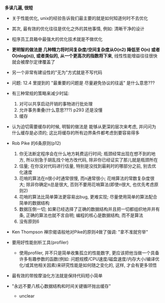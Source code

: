 **多读几遍, 很短**


+ 关于性能优化, unix的经验告诉我们最主要的就是如何知道何时不去优化
+ 其次, 最有效的优化往往是优化之外的其他事情, 例如: 清晰干净的设计
+ 程序员工具箱中最强大的优化技术就是不做优化

+ **更明智的做法是 几种精力将时间复杂度/空间复杂度从O(n2) 降低至 O(n) 或者 O(nlog(n)), 或者类似的, 从一个更高次的指数将下来**, 线性性能增益往往很快就会被摩尔定律覆盖了

+ 另一个非常有建设性的"无为"方式就是不写代码

+ 问题: 12.4 里提到的 "最重要的问题是 尽量避免协议的往返" 是什么意思???

+ 有三种常规的策略来减少时延:
    1. 对可以共享启动开销的事物进行批处理
    2. 允许事务重叠(什么意思???) p293 还是没懂
    3. 缓存

+ 认为迫切需要缓存的时候, 明智的做法是 能够从更深的层次来考虑, 并问问为什么缓存是必须的; 这比将缓存的所有边界条件都考虑到要容易得多

+ Rob Pike 的6条原则(p12)
    1. 你无法断定程序会在什么地方耗费运行时间; 瓶颈经常出现在想不到的地方, 所以别急于胡乱找个地方改代码, 除非你已经证实了那儿就是瓶颈所在
    2. 估量; 在你没对代码进行估量, 特别是没找到最耗时的哪部分之前, 别去优化速度
    3. 花哨的算法在n很小时通常很慢, 而n通常很小; 花哨算法的常数复杂度很大; 除非你确定n总是很大, 否则不要用花哨算法(即使n很大, 也优先考虑原则2)
    4. 花哨的算法比简单算法更容易出bug, 更难实现; 尽量使用简单的算法配合简单的数据结构
    5. 数据压倒一切; 如果已经选择了正确的数据结构并且把一切都组织地井井有条, 正确的算法也就不言自明; 编程的核心是数据结构, 而不是算法
    6. 没有原则6

+ Ken Thompson 禅宗偈语般地对Pike的原则4做了强调: "拿不准就穷举"

+ 要用好性能剖析工具(profiler)
    + 使用profiler, 并不只是简单收集孤立的性能数字, 更应该把他当做一个具备许多有趣参数的函数(例如: 问题规模/CPU速度/磁盘速度/内存大小/编译优化/或其他相关因素)来研究性能是如何随之变化的, 这样, 才会有更多领悟

+ 最有效的带按摩油化方法就是保持代码短小简单
+ "永远不要八核心数据结构和时间关键循环抛出缓存"
    + unclear
